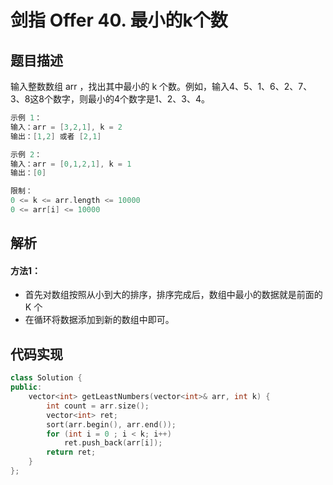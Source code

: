 # 剑指 Offer 40. 最小的k个数

## 题目描述
输入整数数组 arr ，找出其中最小的 k 个数。例如，输入4、5、1、6、2、7、3、8这8个数字，则最小的4个数字是1、2、3、4。

```c
示例 1：
输入：arr = [3,2,1], k = 2
输出：[1,2] 或者 [2,1]

示例 2：
输入：arr = [0,1,2,1], k = 1
输出：[0]

限制：
0 <= k <= arr.length <= 10000
0 <= arr[i] <= 10000
```

## 解析
#### 方法1：
- 首先对数组按照从小到大的排序，排序完成后，数组中最小的数据就是前面的 K 个
- 在循环将数据添加到新的数组中即可。

## 代码实现
```C++
class Solution {
public:
    vector<int> getLeastNumbers(vector<int>& arr, int k) {
        int count = arr.size();
        vector<int> ret;
        sort(arr.begin(), arr.end());
        for (int i = 0 ; i < k; i++)
            ret.push_back(arr[i]);
        return ret;
    }
};
```